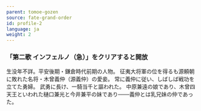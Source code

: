 ```yaml
---
parent: tomoe-gozen
source: fate-grand-order
id: profile-2
language: ja
weight: 2
---
```


### 「第二歌 インフェルノ（急）」をクリアすると開放

生没年不詳。平安後期・鎌倉時代前期の人物。
征夷大将軍の位を得るも源頼朝に敗れた名将・木曾義仲（源義仲）の愛妾。
常に義仲に従い、しばしば戦功を立てた勇婦。
武勇に長け、一騎当千と謳われた。
中原兼遠の娘であり、木曾四天王といわれた樋口兼光と今井兼平の妹であり───義仲とは乳兄妹の仲であった。
